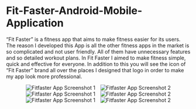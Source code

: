 # Fit-Faster-Android-Mobile-Application
“Fit Faster” is a fitness app that aims to make fitness easier for its users. The reason I developed this App is all the other fitness apps in the market is so complicated and not user friendly. All of them have unnecessary features and so detailed workout plans. In Fit Faster I aimed to make fitness simple, quick and effective for everyone. In addition to this you will see the icon of “Fit Faster” brand all over the places I designed that logo in order to make my app look more professional. <br>
<div align="center">
    <img src="https://github.com/fdurmaz1/Fit-Faster-Android-Mobile-Application/assets/133916817/30c4ea46-8e0c-4840-9d8a-20b2bd0eaf32" alt="Fitfaster App Screenshot 1" style="display:inline-block; margin-right:10px;">
    <img src="https://github.com/fdurmaz1/Fit-Faster-Android-Mobile-Application/assets/133916817/c76631f2-92ae-44f0-8fe4-93a6ae1d6f56" alt="Fitfaster App Screenshot 2" style="display:inline-block;">
</div> 

<div align="center">
    <img src="https://github.com/fdurmaz1/Fit-Faster-Android-Mobile-Application/assets/133916817/1764f544-555e-4bee-a6f0-a4c265fdadee" alt="Fitfaster App Screenshot 1" style="display:inline-block; margin-right:10px;">
    <img src="https://github.com/fdurmaz1/Fit-Faster-Android-Mobile-Application/assets/133916817/b683c627-0893-460b-8658-396a6adbf669" alt="Fitfaster App Screenshot 2" style="display:inline-block;">
</div> 

<div align="center">
    <img src="https://github.com/fdurmaz1/Fit-Faster-Android-Mobile-Application/assets/133916817/c6996136-4687-4714-add9-ab904dc5f340" alt="Fitfaster App Screenshot 1" style="display:inline-block; margin-right:10px;">
    <img src="https://github.com/fdurmaz1/Fit-Faster-Android-Mobile-Application/assets/133916817/fbb387a6-67b5-4eb0-a93d-b9fcaa31a9ba" alt="Fitfaster App Screenshot 2" style="display:inline-block;">
</div> 
